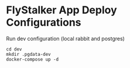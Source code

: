 # FlyStalker App Deploy Configurations

Run dev configuration (local rabbit and postgres)

```shell
cd dev
mkdir .pgdata-dev
docker-compose up -d
```
